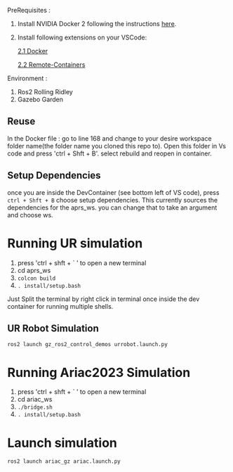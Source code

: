 
PreRequisites :

1. Install NVIDIA Docker 2
            following the instructions
 [here](https://github.com/osrf/subt/wiki/Docker%20Install#install-nvidia-docker).

2. Install following extensions on your VSCode: 

    [2.1 Docker](https://marketplace.visualstudio.com/items?itemName=ms-azuretools.vscode-docker)

    [2.2 Remote-Containers](https://marketplace.visualstudio.com/items?itemName=ms-vscode-remote.remote-containers)

Environment :

1. Ros2 Rolling Ridley
2. Gazebo Garden

## Reuse
    
In the Docker file : go to line 168 and change to your desire workspace folder name(the folder name you cloned this repo to).
Open this folder in Vs code and press 'ctrl + Shft + B'. select rebuild and reopen in container.

## Setup Dependencies

once you are inside the DevContainer (see bottom left of VS code), press `ctrl + Shft + B` choose setup dependencies. This currently sources the dependencies for the aprs_ws. you can change that to take an argument and choose ws.

# Running UR simulation

1. press 'ctrl + shft + ` ' to open a new terminal
2. cd aprs_ws
3. ```colcon build```
4. ```. install/setup.bash```

Just Split the terminal by right click in terminal once inside the dev container for running multiple shells.

## UR Robot Simulation

```
ros2 launch gz_ros2_control_demos urrobot.launch.py
```

# Running Ariac2023 Simulation

1. press 'ctrl + shft + ` ' to open a new terminal
2. cd ariac_ws
3. ```./bridge.sh```
4. ```. install/setup.bash```

# Launch simulation

```
ros2 launch ariac_gz ariac.launch.py
```